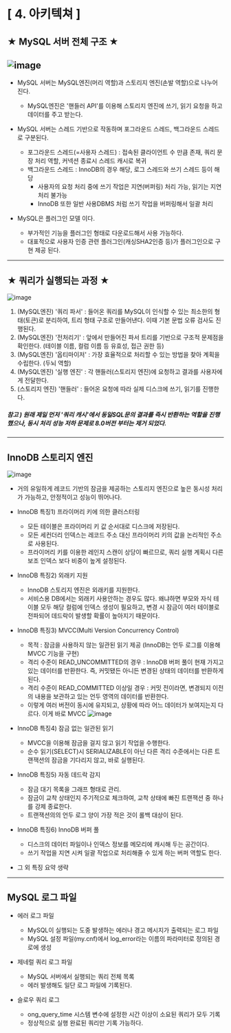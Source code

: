 # [ 4. 아키텍쳐 ]
## ★ MySQL 서버 전체 구조 ★
![image](https://github.com/shinyeahchan/RealMySQL/assets/93124649/8aa31368-28a9-4e3a-bfa4-2346e04b8347)
---

- MySQL 서버는 MySQL엔진(머리 역할)과 스토리지 엔진(손발 역할)으로 나누어 진다.
  - MySQL엔진은 '핸들러 API'를 이용해 스토리지 엔진에 쓰기, 읽기 요청을 하고 데이터를 주고 받는다.

- MySQL 서버는 스레드 기반으로 작동하며 포그라운드 스레드, 백그라운드 스레드로 구분된다.
  - 포그라운드 스레드(=사용자 스레드) : 접속된 클라이언트 수 만큼 존재, 쿼리 문장 처리 역할, 커넥션 종료시 스레드 캐시로 복귀
  - 백그라운드 스레드 : InnoDB의 경우 해당, 로그 스레드와 쓰기 스레드 등이 해당
    - 사용자의 요청 처리 중에 쓰기 작업은 지연(버퍼링) 처리 가능, 읽기는 지연 처리 불가능
    - InnoDB 또한 일반 사용DBMS 처럼 쓰기 작업을 버퍼링해서 일괄 처리
    
- MySQL은 플러그인 모델 이다.
  - 부가적인 기능을 플러그인 형태로 다운로드해서 사용 가능하다.
  - 대표적으로 사용자 인증 관련 플러그인(캐싱SHA2인증 등)가 플러그인으로 구현 제공 된다.
---
## ★ 쿼리가 실행되는 과정 ★
![image](https://github.com/shinyeahchan/RealMySQL/assets/93124649/5fae7028-3a01-4077-b47b-b2c73b2b1185)
1. (MySQL엔진) '쿼리 파서' : 들어온 쿼리를 MySQL이 인식할 수 있는 최소한의 형태(토큰)로 분리하여, 트리 형태 구조로 만들어낸다. 이때 기본 문법 오류 검사도 진행된다.
2. (MySQL엔진) '전처리기' : 앞에서 만들어진 파서 트리를 기반으로 구조적 문제점을 확인한다. (테이블 이름, 컬럼 이름 등 유효성, 접근 권한 등)
3. (MySQL엔진) '옵티마이저' : 가장 효율적으로 처리할 수 있는 방법을 찾아 계획을 수립한다. (두뇌 역할)
4. (MySQL엔진) '실행 엔진' : 각 핸들러(스토리지 엔진)에 요청하고 결과를 사용자에게 전달한다.
5. (스토리지 엔진) '핸들러' : 들어온 요청에 따라 실제 디스크에 쓰기, 읽기를 진행한다.
   
##### 참고 ) 원래 제일 먼저 '쿼리 캐시'에서 동일SQL문의 결과를 즉시 반환하는 역할을 진행했으나, 동시 처리 성능 저하 문제로 8.0버전 부터는 제거 되었다.

---
## InnoDB 스토리지 엔진
![image](https://github.com/shinyeahchan/RealMySQL/assets/93124649/925cbcfb-8f7e-4b98-b903-e6893064859e)
- 거의 유일하게 레코드 기반의 잠금을 제공하는 스토리지 엔진으로 높은 동시성 처리가 가능하고, 안정적이고 성능이 뛰어나다.

- InnoDB 특징1) 프라이머리 키에 의한 클러스터링
  - 모든 테이블은 프라이머리 키 값 순서대로 디스크에 저장된다.
  - 모든 세컨더리 인덱스는 레코드 주소 대신 프라이머리 키의 값을 논리적인 주소로 사용된다.
  - 프라이머리 키를 이용한 레인지 스캔이 상당이 빠르므로, 쿼리 실행 계획시 다른 보조 인덱스 보다 비중이 높게 설정된다.

- InnoDB 특징2) 외래키 지원
  - InnoDB 스토리지 엔진은 외래키를 지원한다.
  - 서비스용 DB에서는 외래키 사용안하는 경우도 많다. 왜냐하면 부모와 자식 테이블 모두 해당 컬럼에 인덱스 생성이 필요하고, 변경 시 잠금이 여러 테이블로 전파되어 데드락이 발생할 확률이 높아지기 때문이다.

- InnoDB 특징3) MVCC(Multi Version Concurrency Control)
  - 목적 : 잠금을 사용하지 않는 일관된 읽기 제공 (InnoDB는 언두 로그를 이용해 MVCC 기능을 구현)
  - 격리 수준이 READ_UNCOMMITTED의 경우 : InnoDB 버퍼 풀이 현재 가지고 있는 데이터를 반환한다. 즉, 커밋됐든 아니든 변경된 상태의 데이터를 반환하게 된다.
  - 격리 수준이 READ_COMMITTED 이상일 경우 : 커밋 전이라면, 변경되지 이전의 내용을 보관하고 있는 언두 영역의 데이터를 반환한다.
  - 이렇게 여러 버전이 동시에 유지되고, 상황에 따라 어느 데이터가 보여지는지 다르다. 이게 바로 MVCC
![image](https://github.com/shinyeahchan/RealMySQL/assets/93124649/b35e6aa9-2253-42cf-88fd-8569cca9b64c)

- InnoDB 특징4) 잠금 없는 일관된 읽기
  - MVCC을 이용해 잠금을 걸지 않고 읽기 작업을 수행한다.
  - 순수 읽기(SELECT)시 SERIALIZABLE이 아닌 다른 격리 수준에서는 다른 트랜잭션의 잠금을 기다리지 않고, 바로 실행된다.

- InnoDB 특징5) 자동 데드락 감지
  - 잠금 대기 목록을 그래프 형태로 관리.
  - 잠금이 교착 상태인지 주기적으로 체크하여, 교착 상태에 빠진 트랜잭션 중 하나를 강제 종료한다.
  - 트랜잭션의의 언두 로그 양이 가장 적은 것이 롤백 대상이 된다.
 
- InnoDB 특징6) InnoDB 버퍼 풀
  - 디스크의 데이터 파일이나 인덱스 정보를 메모리에 캐시해 두는 공간이다.
  - 쓰기 작업을 지연 시켜 일괄 작업으로 처리해줄 수 있게 하는 버퍼 역할도 한다.

- 그 외 특징 요약 생략

---
## MySQL 로그 파일
- 에러 로그 파일
  - MySQL이 실행되는 도중 발생하는 에러나 경고 메시지가 출력되는 로그 파일
  - MySQL 설정 파일(my.cnf)에서 log_error라는 이름의 파라미터로 정의된 경로에 생성

- 제네럴 쿼리 로그 파일
  - MySQL 서버에서 실행되는 쿼리 전체 목록
  - 에러 발생해도 일단 로그 파일에 기록된다.
 
- 슬로우 쿼리 로그
  - ong_query_time 시스템 변수에 설정한 시간 이상이 소요된 쿼리가 모두 기록
  - 정상적으로 실행 완료된 쿼리만 기록 가능하다.

